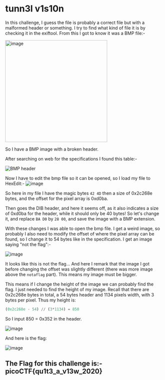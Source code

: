 # tunn3l v1s10n

In this challenge, I guess the file is probably a correct file but with a malformed header or something. I try to find what kind of file it is by checking it in the exiftool.
From this I got to know it was a BMP file:-

<img width="326" alt="image" src="https://github.com/user-attachments/assets/19627ff0-43b4-43d6-9c94-ca4b3216a47a" />

So I have a BMP image with a broken header.

After searching on web for the specifications I found this table:-

![BMP header](https://www.dynamsoft.com/codepool/img/2016/12/BMP-file-structure.PNG)

Now I have to edit the bmp file so it can be opened, so I load my file to HexEdit:-
![image](https://github.com/user-attachments/assets/7948a583-300b-4f48-bf14-3e6a858d148c)

So here in my file I have the magic bytes `42 4D` then a size of 0x2c268e bytes, and the offset for the pixel array is 0xd0ba.

Then goes the DIB header, and here it seems off, as it also indicates a size of 0xd0ba for the header, while it should only be 40 bytes! So let's change it, and replace 
`BA D0` by `28 00`, and save the image with a BMP extension.

With these changes I was able to open the bmp file.
I get a weird image, so probably I also need to modify the offset of where the pixel array can be found, so I change it to 54 bytes like in the specification. I get an image
saying "not the flag":-

![image](https://github.com/user-attachments/assets/c753769e-fb2d-4082-a965-f14dcd0ac50b)

It looks like this is not the flag... And here I remark that the image I got before changing the offset was slightly different (there was more image above the `notaflag` part). 
This means my image must be bigger.

This means if I change the height of the image we can probably find the flag.
I just needed to find the height of my image. Recall that there are 0x2c268e bytes in total, a 54 bytes header and 1134 pixels width, with 3 bytes per pixel. Thus my height 
is:

```python
(0x2c268e - 54) // (3*1134) = 850
```

So I input 850 = 0x352 in the header.

![image](https://github.com/user-attachments/assets/c60344ad-6cc4-4310-a859-a62b6810c764)

And here is the flag:

![image](https://github.com/user-attachments/assets/e2ab5c3a-19d3-4358-8df9-c071793b98bd)

## The Flag for this challenge is:- picoCTF{qu1t3_a_v13w_2020}
